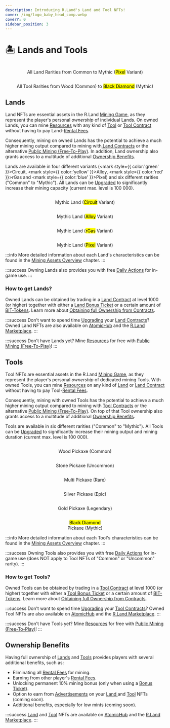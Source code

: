 ```yaml
---
description: Introducing R.Land's Land and Tool NFTs!
cover: /img/logo_baby_head_comp.webp
coverY: 0
sidebar_position: 3
---
```


# 🏝 Lands and Tools

<center><img src="/img/All_Lands_Pixel Kopie.jpg" alt="" /><figcaption><p>All Land Rarities from Common to Mythic (<mark style={{ color:'blue' }}>Pixel</mark> Variant)</p></figcaption></center>

<center><img src="/img/All_Tools Kopie.jpg" alt="" /><figcaption><p>All Tool Rarities from Wood (Common) to <mark style={{ color:'purple' }}>Black Diamond</mark> (Mythic)</p></figcaption></center>

## Lands

Land NFTs are essential assets in the R.Land [Mining Game](/gaming/r.land-mining-game/), as they represent the player's personal _ownership_ of individual Lands. On owned Lands, you can mine [Resources](/tokenomics/in-game-tokens/resources-alloy-circuit-pixel-rgas) with any kind of [Tool](lands-and-tools.md#tools) or [Tool Contract](land-and-tool-contracts.md) without having to pay Land-[Rental Fees](land-and-tool-contracts.md#rental-fees).

Consequently, mining on owned Lands has the potential to achieve a much higher mining output compared to mining with[ Land Contracts](land-and-tool-contracts.md) or the alternative [Public Mining (Free-To-Play)](/gaming/r.land-mining-game/public-mining-free-to-play). In addition, Land ownership also grants access to a multitude of additional [Ownership Benefits](lands-and-tools.md#ownership-benefits).

Lands are available in four different variants (<mark style={{ color:'green' }}>Circuit</mark>, <mark style={{ color:'yellow' }}>Alloy</mark>, <mark style={{ color:'red' }}>rGas</mark> and <mark style={{ color:'blue' }}>Pixel</mark>) and six different rarities ("Common" to "Mythic"). All Lands can be [Upgraded](/gaming/r.land-mining-game/upgrading) to significantly increase their mining capacity (current max. level is 100 000).

<div>

<center><img src="/img/circuit_mythic-3c87765d_comp.webp" alt="" /><figcaption><p>Mythic Land (<mark style={{ color:'green' }}>Circuit</mark> Variant)</p></figcaption></center>

 

<center><img src="/img/alloy_mythic-225c5ec9_comp.webp" alt="" /><figcaption><p>Mythic Land (<mark style={{ color:'yellow' }}>Alloy</mark> Variant)</p></figcaption></center>

 

<center><img src="/img/rgas_mythic-50e2bc72_comp.webp" alt="" /><figcaption><p>Mythic Land (<mark style={{ color:'red' }}>rGas</mark> Variant)</p></figcaption></center>

 

<center><img src="/img/pixel_mythic-fac2bd23_comp.webp" alt="" /><figcaption><p>Mythic Land (<mark style={{ color:'blue' }}>Pixel</mark> Variant)</p></figcaption></center>

</div>

:::info
More detailed information about each Land's characteristics can be found in the [Mining Assets Overview](/gaming/r.land-mining-game/mining-assets-overview) chapter.
:::

:::success
Owning Lands also provides you with free [Daily Actions](/tokenomics/in-game-tokens/actions-sa-da) for in-game use.
:::

### How to get Lands?

Owned Lands can be obtained by trading in a [Land Contract](land-and-tool-contracts.md) at level 1000 (or higher) together with either a [Land Bonus Ticket](tickets.md#land-bonus-tickets) or a certain amount of [BIT-Tokens](/tokenomics/bit-token). Learn more about [Obtaining full Ownership from Contracts](land-and-tool-contracts.md#obtaining-full-ownership-from-contracts).

:::success
Don't want to spend time [Upgrading](/gaming/r.land-mining-game/upgrading) your [Land Contracts](land-and-tool-contracts.md)? Owned Land NFTs are also available on [AtomicHub](https://wax.atomichub.io/market?collection\_name=rland\&order=desc\&schema\_name=lands\&sort=created\&symbol=WAX) and the [R.Land Marketplace](https://market.r.land).
:::

:::success
Don't have Lands yet? Mine [Resources](/tokenomics/in-game-tokens/resources-alloy-circuit-pixel-rgas) for free with [Public Mining (Free-To-Play)](/gaming/r.land-mining-game/public-mining-free-to-play)!
:::

## Tools

Tool NFTs are essential assets in the R.Land [Mining Game](/gaming/r.land-mining-game/), as they represent the player's personal _ownership_ of dedicated mining Tools. With owned Tools, you can mine [Resources](/tokenomics/in-game-tokens/resources-alloy-circuit-pixel-rgas) on any kind of [Land](lands-and-tools.md#lands) or [Land Contract](land-and-tool-contracts.md#what-are-land-and-tool-contracts) without having to pay Tool-[Rental Fees](land-and-tool-contracts.md#rental-fees).&#x20;

Consequently, mining with owned Tools has the potential to achieve a much higher mining output compared to mining with [Tool Contracts](land-and-tool-contracts.md) or the alternative [Public Mining (Free-To-Play)](/gaming/r.land-mining-game/public-mining-free-to-play). On top of that Tool ownership also grants access to a multitude of additional [Ownership Benefits](lands-and-tools.md#ownership-benefits).

Tools are available in six different rarities ("Common" to "Mythic"). All Tools can be [Upgraded](/gaming/r.land-mining-game/upgrading) to significantly increase their mining output and mining duration (current max. level is 100 000).

<div>

<center><img src="/img/axe_common-80d9438b_comp.webp" alt="" /><figcaption><p>Wood Pickaxe (Common)</p></figcaption></center>

 

<center><img src="/img/axe_uncommon-91c23570_comp.webp" alt="" /><figcaption><p>Stone Pickaxe (Uncommon)</p></figcaption></center>

 

<center><img src="/img/axe_rare-40eab4d1_comp.webp" alt="" /><figcaption><p>Multi Pickaxe (Rare)</p></figcaption></center>

</div>

<div>

<center><img src="/img/axe_epic-91725737_comp.webp" alt="" /><figcaption><p>Silver Pickaxe (Epic)</p></figcaption></center>

 

<center><img src="/img/axe_legendary-195b8b46_comp.webp" alt="" /><figcaption><p>Gold Pickaxe (Legendary)</p></figcaption></center>

 

<center><img src="/img/axe_mythic-bcd869e5_comp.webp" alt="" /><figcaption><p><mark style={{ color:'purple' }}>Black Diamond</mark> <br/>Pickaxe (Mythic)</p></figcaption></center>

</div>

:::info
More detailed information about each Tool's characteristics can be found in the [Mining Assets Overview](/gaming/r.land-mining-game/mining-assets-overview) chapter.
:::

:::success
Owning Tools also provides you with free [Daily Actions](/tokenomics/in-game-tokens/actions-sa-da) for in-game use (does NOT apply to Tool NFTs of "Common" or "Uncommon" rarity).
:::

### How to get Tools?&#x20;

Owned Tools can be obtained by trading in a [Tool Contract](land-and-tool-contracts.md) at level 1000 (or higher) together with either a [Tool Bonus Ticket](tickets.md#tool-bonus-tickets) or a certain amount of [BIT-Tokens](/tokenomics/bit-token). Learn more about [Obtaining full Ownership from Contracts](land-and-tool-contracts.md#obtaining-full-ownership-from-contracts).

:::success
Don't want to spend time [Upgrading](/gaming/r.land-mining-game/upgrading) your [Tool Contracts](land-and-tool-contracts.md)? Owned Tool NFTs are also available on [AtomicHub](https://wax.atomichub.io/market?collection\_name=rland\&order=desc\&schema\_name=tools\&sort=created\&symbol=WAX) and the [R.Land Marketplace](https://market.r.land).
:::

:::success
Don't have Tools yet? Mine [Resources](/tokenomics/in-game-tokens/resources-alloy-circuit-pixel-rgas) for free with [Public Mining (Free-To-Play)](/gaming/r.land-mining-game/public-mining-free-to-play)!
:::

## Ownership Benefits

Having full ownership of [Lands](lands-and-tools.md#lands) and [Tools](lands-and-tools.md#tools) provides players with several additional benefits, such as:

* Eliminating all [Rental Fees](land-and-tool-contracts.md#rental-fees) for mining.
* Earning from other player's [Rental Fees](land-and-tool-contracts.md#rental-fees).
* Unlocking permanent 10% mining bonus (only when using a [Bonus Ticket](tickets.md#land-and-tool-bonus-tickets)).
* Option to earn from [Advertisements](/upcoming-features/nft-skins-and-advertisments) on your [Land ](lands-and-tools.md#lands)and [Tool](lands-and-tools.md#tools) NFTs (coming soon).
* Additional benefits, especially for low mints (coming soon).

:::success
[Land](lands-and-tools.md#lands) and [Tool](lands-and-tools.md#tools) NFTs are available on [AtomicHub](https://wax.atomichub.io/market?collection\_name=rland\&order=desc\&sort=created\&symbol=WAX) and the [R.Land Marketplace](https://market.r.land).
:::
